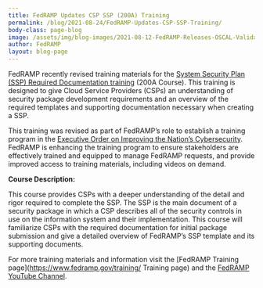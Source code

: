 ```yaml
---
title: FedRAMP Updates CSP SSP (200A) Training 
permalink: /blog/2021-08-24/FedRAMP-Updates-CSP-SSP-Training/
body-class: page-blog
image: /assets/img/blog-images/2021-08-12-FedRAMP-Releases-OSCAL-Validations.png
author: FedRAMP
layout: blog-page
---
```


FedRAMP recently revised training materials for the [System Security Plan (SSP) Required Documentation training](https://www.youtube.com/watch?v=AWqcLWofvf4) (200A Course). This training is designed to give Cloud Service Providers (CSPs) an understanding of security package development requirements and an overview of the required templates and supporting documentation necessary when creating a SSP.

This training was revised as part of FedRAMP’s role to establish a training program in the [Executive Order on Improving the Nation’s Cybersecurity](https://www.whitehouse.gov/briefing-room/presidential-actions/2021/05/12/executive-order-on-improving-the-nations-cybersecurity/). FedRAMP is enhancing the training program to ensure stakeholders are effectively trained and equipped to manage FedRAMP requests, and provide improved access to training materials, including videos on demand.

**Course Description:** 

This course provides CSPs with a deeper understanding of the detail and rigor required to complete the SSP. The SSP is the main document of a security package in which a CSP describes all of the security controls in use on the information system and their implementation. This course will familiarize CSPs with the required documentation for initial package submission and give a detailed overview of FedRAMP’s SSP template and its supporting documents.

For more training materials and information visit the [FedRAMP Training page](https://www.fedramp.gov/training/ Training page) and the [FedRAMP YouTube Channel](https://www.youtube.com/channel/UCkUuvNigxkKnk3SffjdbmQg).

